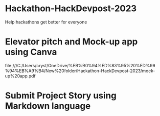 # Hackathon-HackDevpost-2023
Help hackathons get better for everyone

# Elevator pitch and Mock-up app using Canva
file:///C:/Users/cryst/OneDrive/%EB%B0%94%ED%83%95%20%ED%99%94%EB%A9%B4/New%20folder/Hackathon-HackDevpost-2023/mock-up%20app.pdf

# Submit Project Story using Markdown language
